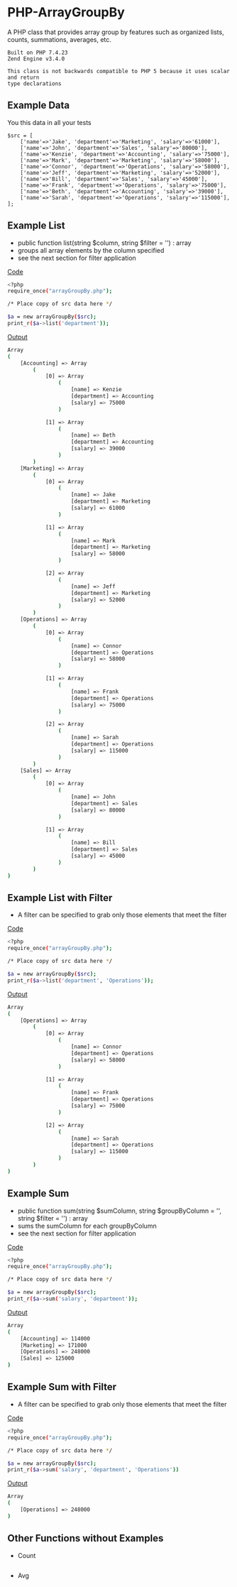 # PHP-ArrayGroupBy
A PHP class that provides array group by features such as organized lists, counts, summations, averages, etc.

```
Built on PHP 7.4.23
Zend Engine v3.4.0

This class is not backwards compatible to PHP 5 because it uses scalar and return
type declarations
```

## Example Data
You this data in all your tests
```
$src = [
	['name'=>'Jake', 'department'=>'Marketing', 'salary'=>'61000'],
	['name'=>'John', 'department'=>'Sales', 'salary'=>'80000'],
	['name'=>'Kenzie', 'department'=>'Accounting', 'salary'=>'75000'],
	['name'=>'Mark', 'department'=>'Marketing', 'salary'=>'58000'],
	['name'=>'Connor', 'department'=>'Operations', 'salary'=>'58000'],
	['name'=>'Jeff', 'department'=>'Marketing', 'salary'=>'52000'],
	['name'=>'Bill', 'department'=>'Sales', 'salary'=>'45000'],
	['name'=>'Frank', 'department'=>'Operations', 'salary'=>'75000'],
	['name'=>'Beth', 'department'=>'Accounting', 'salary'=>'39000'],
	['name'=>'Sarah', 'department'=>'Operations', 'salary'=>'115000'],
];
```

## Example List
* public function list(string $column, string $filter = '') : array
* groups all array elements by the column specified
* see the next section for filter application

<ins>Code</ins>
```bash
<?php
require_once("arrayGroupBy.php");

/* Place copy of src data here */

$a = new arrayGroupBy($src);
print_r($a->list('department'));
```

<ins>Output</ins>
```bash
Array
(
    [Accounting] => Array
        (
            [0] => Array
                (
                    [name] => Kenzie
                    [department] => Accounting
                    [salary] => 75000
                )

            [1] => Array
                (
                    [name] => Beth
                    [department] => Accounting
                    [salary] => 39000
                )
        )
    [Marketing] => Array
        (
            [0] => Array
                (
                    [name] => Jake
                    [department] => Marketing
                    [salary] => 61000
                )

            [1] => Array
                (
                    [name] => Mark
                    [department] => Marketing
                    [salary] => 58000
                )

            [2] => Array
                (
                    [name] => Jeff
                    [department] => Marketing
                    [salary] => 52000
                )
        )
    [Operations] => Array
        (
            [0] => Array
                (
                    [name] => Connor
                    [department] => Operations
                    [salary] => 58000
                )

            [1] => Array
                (
                    [name] => Frank
                    [department] => Operations
                    [salary] => 75000
                )

            [2] => Array
                (
                    [name] => Sarah
                    [department] => Operations
                    [salary] => 115000
                )
        )
    [Sales] => Array
        (
            [0] => Array
                (
                    [name] => John
                    [department] => Sales
                    [salary] => 80000
                )

            [1] => Array
                (
                    [name] => Bill
                    [department] => Sales
                    [salary] => 45000
                )
        )
)
```

## Example List with Filter
* A filter can be specified to grab only those elements that meet the filter

<ins>Code</ins>
```bash
<?php
require_once("arrayGroupBy.php");

/* Place copy of src data here */

$a = new arrayGroupBy($src);
print_r($a->list('department', 'Operations'));
```

<ins>Output</ins>
```bash
Array
(
    [Operations] => Array
        (
            [0] => Array
                (
                    [name] => Connor
                    [department] => Operations
                    [salary] => 58000
                )

            [1] => Array
                (
                    [name] => Frank
                    [department] => Operations
                    [salary] => 75000
                )

            [2] => Array
                (
                    [name] => Sarah
                    [department] => Operations
                    [salary] => 115000
                )
        )
)
```

## Example Sum
* public function sum(string $sumColumn, string $groupByColumn = '', string $filter = '') : array
* sums the sumColumn for each groupByColumn
* see the next section for filter application

<ins>Code</ins>
```bash
<?php
require_once("arrayGroupBy.php");

/* Place copy of src data here */

$a = new arrayGroupBy($src);
print_r($a->sum('salary', 'department'));
```

<ins>Output</ins>
```bash
Array
(
    [Accounting] => 114000
    [Marketing] => 171000
    [Operations] => 248000
    [Sales] => 125000
)
```
## Example Sum with Filter
* A filter can be specified to grab only those elements that meet the filter

<ins>Code</ins>
```bash
<?php
require_once("arrayGroupBy.php");

/* Place copy of src data here */

$a = new arrayGroupBy($src);
print_r($a->sum('salary', 'department', 'Operations'))
```

<ins>Output</ins>
```bash
Array
(
    [Operations] => 248000
)
```

## Other Functions without Examples
* Count
```
```

* Avg
```
```